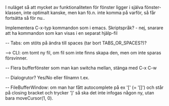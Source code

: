 
I nuläget så att mycket av funktionaliteten för fönster ligger i själva fönster-klassen,
inte optimalt kanske, men kan fö.n. inte komma på varför, så får fortsätta så för nu..

Implementera C-x-typ kommandon som i emacs. Skriptspråk?
    - nej, snarare att ha kommandon som kan visas i en separat hjälp-fil

--  Tabs: om stöts på ändra till spaces (tar bort TABS_OR_SPACES?)?

--> CLI: om tomt ny fil, om fil som inte finns skapa den, men om inte sparas försvinner.

--  Flera bufferfönster som man kan switcha mellan, stänga med C-x C-w

--  Dialogrutor? Yes/No eller filnamn t.ex.

--  FileBufferWindow: om man har fått autocomplete på ex '[' (= '[]') och står på closing
    bracket och trycker ']' så ska det inte infogas någon ny, utan bara moveCursor(1, 0).